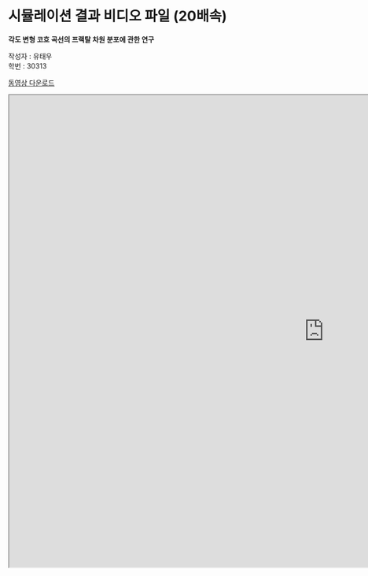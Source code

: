 # 시뮬레이션 결과 비디오 파일 (20배속)

**각도 변형 코흐 곡선의 프랙탈 차원 분포에 관한 연구**   
      
작성자 : 유태우     
학번 : 30313      

<a href="https://drive.google.com/file/d/1wtP7JkdQkMltbAArsHByOehTWZm87OZN/view?usp=sharing">동영상 다운로드</a>

<iframe src="https://drive.google.com/file/d/1wtP7JkdQkMltbAArsHByOehTWZm87OZN/preview" width="1280" height="960" allow="autoplay"></iframe>
